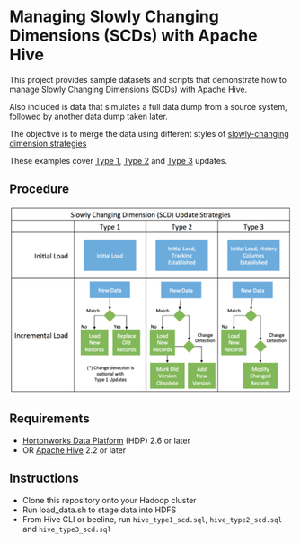 # Managing Slowly Changing Dimensions (SCDs) with Apache Hive

This project provides sample datasets and scripts that demonstrate how to manage Slowly Changing Dimensions (SCDs) with Apache Hive.

Also included is data that simulates a full data dump from a source system, followed by another data dump taken later.

The objective is to merge the data using different styles of [slowly-changing dimension strategies](https://en.wikipedia.org/wiki/Slowly_changing_dimension)

These examples cover [Type 1](hive_type1_scd.sql), [Type 2](hive_type2_scd.sql) and [Type 3](hive_type3_scd.sql) updates.

## Procedure

![SCD Strategies](SCDStrategies.png "SCD Strategies")

## Requirements

* [Hortonworks Data Platform](https://hortonworks.com/downloads/) (HDP) 2.6 or later
* OR [Apache Hive](https://hive.apache.org/) 2.2 or later

## Instructions

* Clone this repository onto your Hadoop cluster
* Run load_data.sh to stage data into HDFS
* From Hive CLI or beeline, run `hive_type1_scd.sql`, `hive_type2_scd.sql` and `hive_type3_scd.sql`
